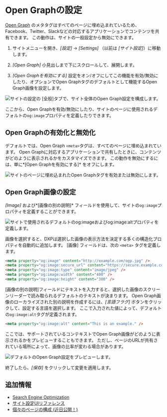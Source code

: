 # Open Graphの設定

[Open Graph](https://ogp.me/) のメタタグはすべてのページに埋め込まれているため、Facebook、Twitter、Slackなどの対応するアプリケーションでコンテンツを共有できます。 この動作は、サイトの一般設定から無効にできます。

<!-- It'd be great to have a screenshot here of the practical application of this feature. -->

1.  サイトメニューを開き、*[設定]* → *[Settings]* （以前は *[サイト設定]*）に移動します。

2.  *[Open Graph]* 小見出しまで下にスクロールして、展開します。

3.  *[Open Graphを有効にする]* 設定をオン/オフにしてこの機能を有効/無効にしたり、オプションでOpen Graphタグのデフォルトとして機能するOpen Graph画像を設定します。

![サイトの設定の [全般]タブで、サイト全体のOpen Graph設定を構成します。](./configuring-open-graph/images/01.png)

ここから、Open Graphを有効/無効にしたり、サイトのページに使用されるデフォルトの`og:image`プロパティを定義したりできます。

## Open Graphの有効化と無効化

デフォルトでは、Open Graph `<meta>`タグは、すべてのページに埋め込まれています。 Open Graphに対応するアプリケーションで共有したときに、コンテンツがどのように表示されるかをカスタマイズできます。 この動作を無効にするには、単に*[Open Graphを有効にする]* をオフにします。

![サイトのページに埋め込まれたOpen Graphタグを有効または無効にします。](./configuring-open-graph/images/02.png)

## Open Graph画像の設定

*[Image]* および*[画像の別の説明]* フィールドを使用して、サイトの`og:image`プロパティを定義することができます。

![サイトで使用されるデフォルトのog:imageおよびog:image:altプロパティを定義します。](./configuring-open-graph/images/03.png)

画像を選択すると、DXPは選択した画像の表示方法を決定する多くの構造化プロパティを自動的に追加します。 [画像] フィールドは、次の `<meta>` タグを定義します。

``` html
<meta property="og:image" content="http://example.com/ogp.jpg" />
<meta property="og:image:secure_url" content="https://secure.example.com/ogp.jpg" />
<meta property="og:image:type" content="image/jpeg" />
<meta property="og:image:width" content="400" />
<meta property="og:image:height" content="300" />
```

[画像の別の説明]フィールドにテキストを入力すると、選択した画像のスクリーンリーダーで読み取られるデフォルトのテキストが決まります。 Open Graph画像のローカライズされた別の説明を作成するには、*[言語フラグ]* ボタンをクリックして、設定する言語を選択します。 ここで入力された値によって、デフォルトの`og:image:alt`タグが定義されます。

``` html
<meta property="og:image:alt" content="This is an example." />
```

ここでは、サポートされているコンテキストでOpen Graph画像がどのように表示されるかをプレビューすることもできます。 ただし、ページのURLが共有されている場所によって、画像の比率が変わる場合があります。

![デフォルトのOpen Graph設定をプレビューします。](./configuring-open-graph/images/05.png)

終了したら、*[保存]* をクリックして変更を適用します。

## 追加情報

  - [Search Engine Optimization](./../optimizing-sites.html#search-engine-optimization)
  - [サイト設定UIリファレンス](./site-settings-ui-reference.md)
  - [個々のページの構成 (近日公開！)](./../creating-pages/page-settings/configuring-individual-pages.md)
